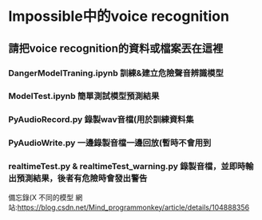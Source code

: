 # Impossible中的voice recognition
## 請把voice recognition的資料或檔案丟在這裡

### DangerModelTraning.ipynb 訓練&建立危險聲音辨識模型
### ModelTest.ipynb 簡單測試模型預測結果
### PyAudioRecord.py 錄製wav音檔(用於訓練資料集
### PyAudioWrite.py 一邊錄製音檔一邊回放(暫時不會用到
### realtimeTest.py & realtimeTest_warning.py 錄製音檔，並即時輸出預測結果，後者有危險時會發出警告



備忘錄(X
不同的模型 網站:https://blog.csdn.net/Mind_programmonkey/article/details/104888356
